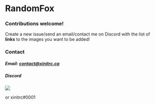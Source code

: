 # RandomFox

### Contributions welcome!

Create a new issue/send an email/contact me on Discord with the list of **links** to the images you want to be added!

### Contact

##### Email: [contact@xinitrc.ca](mailto:contact@xinitrc.ca)

##### Discord

[<img src="https://discordapp.com/api/guilds/232271167170281472/widget.png?style=banner3">](https://x-bot.co/discord)

or xinitrc#0001

